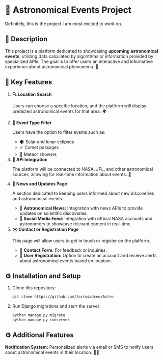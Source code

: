<h1>🌌 Astronomical Events Project</h1>

<p>Definitely, this is the project I am most excited to work on.</p>

<h2>📜 Description</h2>
<p>
  This project is a platform dedicated to showcasing <strong>upcoming astronomical events</strong>, utilizing data calculated by algorithms or information provided by specialized APIs. The goal is to offer users an interactive and informative experience about astronomical phenomena. 🌠
</p>

<h2>🌟 Key Features</h2>

<ol>
  <li>
    <strong>🔍 Location Search</strong>
    <p>Users can choose a specific location, and the platform will display predicted astronomical events for that area. 🌍</p>
  </li>
  <li>
    <strong>📅 Event Type Filter</strong>
    <p>Users have the option to filter events such as:</p>
    <ul>
      <li>🌒 Solar and lunar eclipses</li>
      <li>☄️ Comet passages</li>
      <li>🌠 Meteor showers</li>
    </ul>
  </li>
  <li>
    <strong>🔗 API Integration</strong>
    <p>The platform will be connected to NASA, JPL, and other astronomical sources, allowing for real-time information about events. 🚀</p>
  </li>
  <li>
    <strong>📰 News and Updates Page</strong>
    <p>A section dedicated to keeping users informed about new discoveries and astronomical events.</p>
    <ul>
      <li>📰 <strong>Astronomical News:</strong> Integration with news APIs to provide updates on scientific discoveries.</li>
      <li>📱 <strong>Social Media Feed:</strong> Integration with official NASA accounts and astronomers to showcase relevant content in real-time.</li>
    </ul>
  </li>
  <li>
    <strong>✉️ Contact or Registration Page</strong>
    <p>This page will allow users to get in touch or register on the platform.</p>
    <ul>
      <li>📝 <strong>Contact Form:</strong> For feedback or inquiries.</li>
      <li>🔔 <strong>User Registration:</strong> Option to create an account and receive alerts about astronomical events based on location.</li>
    </ul>
  </li>
</ol>

## ⚙️ Installation and Setup
1. Clone this repository:
    ```bash
    git clone https://github.com/larissadcew/Astro
    ```

2. Run Django migrations and start the server:
    ```bash
    python manage.py migrate
    python manage.py runserver
    ```

<h2>⚙️ Additional Features</h2>
<p>
  <strong>Notification System:</strong> Personalized alerts via email or SMS to notify users about astronomical events in their location. 📧📱
</p>
